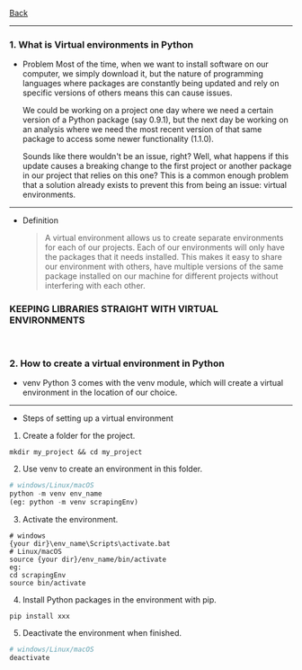 [Back](README.md)

<hr>

### 1. What is Virtual environments in Python

- Problem
    Most of the time, when we want to install software on our computer, we simply download it, but the nature of programming languages where packages are constantly being updated and rely on specific versions of others means this can cause issues. 

    We could be working on a project one day where we need a certain version of a Python package (say 0.9.1), but the next day be working on an analysis where we need the most recent version of that same package to access some newer functionality (1.1.0). 

    Sounds like there wouldn't be an issue, right? Well, what happens if this update causes a breaking change to the first project or another package in our project that relies on this one? 
    This is a common enough problem that a solution already exists to prevent this from being an issue: virtual environments.

<hr>

- Definition
    >A virtual environment allows us to create separate environments for each of our projects. 
    Each of our environments will only have the packages that it needs installed. 
    This makes it easy to share our environment with others, have multiple versions of the same package installed on our machine for different projects without interfering with each other.
### KEEPING LIBRARIES STRAIGHT WITH VIRTUAL ENVIRONMENTS
&nbsp;


### 2. How to create a virtual environment in Python

  - venv
  Python 3 comes with the venv module, which will create a virtual environment in the location of our choice. 
  
  <hr>
  
  - Steps of setting up a virtual environment
  1. Create a folder for the project.
  ```shell
  mkdir my_project && cd my_project
  ```

  2. Use venv to create an environment in this folder.
  ```python
  # windows/Linux/macOS
  python -m venv env_name
  (eg: python -m venv scrapingEnv)
  ```

  3. Activate the environment.
  ```
  # windows
  {your dir}\env_name\Scripts\activate.bat
  # Linux/macOS
  source {your dir}/env_name/bin/activate
  eg:
  cd scrapingEnv
  source bin/activate
  ```

  4. Install Python packages in the environment with pip.
  ```python
  pip install xxx
  ```

  5. Deactivate the environment when finished.
  ```python
  # windows/Linux/macOS
  deactivate
  ```

